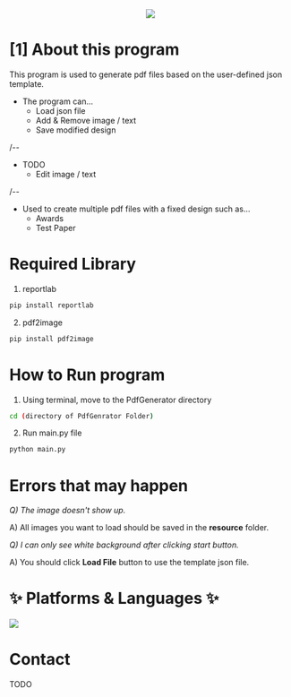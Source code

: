 <div align=center>
	<img src="https://capsule-render.vercel.app/api?type=waving&color=auto&height=200&section=header&text=Pdf%20Generator&fontSize=90" />
</div>

# [1] About this program

This program is used to generate pdf files based on the user-defined json template.

* The program can...
    * Load json file
    * Add & Remove image / text
    * Save modified design

/--

* TODO
    * Edit image / text

/--
* Used to create multiple pdf files with a fixed design such as...
    * Awards
    * Test Paper



# Required Library
1) reportlab
```bash
pip install reportlab
```
2) pdf2image
```bash
pip install pdf2image
```

# How to Run program
1) Using terminal, move to the PdfGenerator directory
```bash
cd (directory of PdfGenrator Folder)
```
2) Run main.py file
```bash
python main.py
```
# Errors that may happen
*Q) The image doesn't show up.*

A) All images you want to load should be saved in the **resource** folder.

*Q) I can only see white background after clicking start button.*

A) You should click **Load File** button to use the template json file.

# ✨ Platforms & Languages ✨

<img src="https://img.shields.io/badge/Python-002323?style=flat&logo=Python&logoColor=red"/>


# Contact
TODO